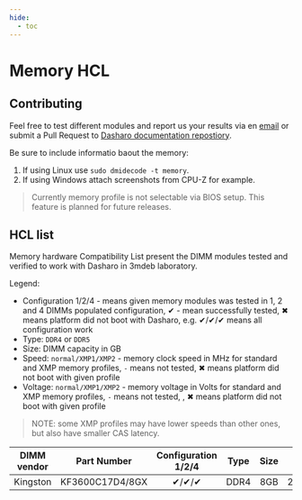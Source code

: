 ```yaml
---
hide:
  - toc
---
```


# Memory HCL

## Contributing

Feel free to test different modules and report us your results via en
[email](mailto:contact@dasharo.com) or submit a Pull Request to
[Dasharo documentation repostiory](https://github.com/Dasharo/docs).

Be sure to include informatio baout the memory:

1. If using Linux use `sudo dmidecode -t memory`.
2. If using Windows attach screenshots from CPU-Z for example.

> Currently memory profile is not selectable via BIOS setup. This feature is
> planned for future releases.

## HCL list

Memory hardware Compatibility List present the DIMM modules tested and verified
to work with Dasharo in 3mdeb laboratory.

Legend:

* Configuration 1/2/4 - means given memory modules was tested in 1, 2 and 4
  DIMMs populated configuration, &#10004; - mean successfully tested,
  &#10006; means platform did not boot with Dasharo, e.g.
  &#10004;/&#10004;/&#10004; means all configuration work
* Type: `DDR4` or `DDR5`
* Size: DIMM capacity in GB
* Speed: `normal/XMP1/XMP2` - memory clock speed in MHz for standard and XMP
  memory profiles, `-` means not tested, &#10006; means platform did not boot
  with given profile
* Voltage: `normal/XMP1/XMP2` - memory voltage in Volts for standard and XMP memory
  profiles, `-` means not tested, , &#10006; means platform did not boot
  with given profile

> NOTE: some XMP profiles may have lower speeds than other ones, but also have
> smaller CAS latency.

| DIMM vendor | Part Number | Configuration 1/2/4 | Type | Size | Speed | Voltage |
|:-----------:|:-----------:|:-------------------:|:----:|:----:|:-----:|:-------:|
| Kingston | KF3600C17D4/8GX | &#10004;/&#10004;/&#10004; | DDR4 | 8GB | 2400MHz/3467MHz/2933MHz | 1.2V/1.35V/1.35V |
